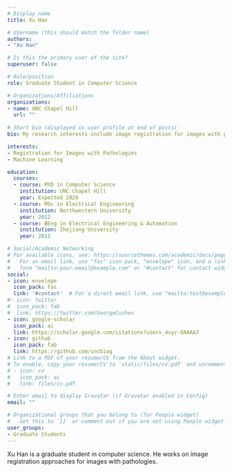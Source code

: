 ```yaml
---
# Display name
title: Xu Han

# Username (this should match the folder name)
authors:
- "Xu Han"

# Is this the primary user of the site?
superuser: false

# Role/position
role: Graduate Student in Computer Science

# Organizations/Affiliations
organizations:
- name: UNC Chapel Hill
  url: ""
  
# Short bio (displayed in user profile at end of posts)
bio: My research interests include image registration for images with pathologies and machine learning.

interests:
- Registration for Images with Pathologies
- Machine Learning

education:
  courses:
  - course: PhD in Computer Science
    institution: UNC Chapel Hill
    year: Expected 2020
  - course: MSc in Electrical Engineering
    institution: Northwestern University
    year: 2012
  - course: BEng in Electrical Engineering & Automation
    institution: Zhejiang University
    year: 2011

# Social/Academic Networking
# For available icons, see: https://sourcethemes.com/academic/docs/page-builder/#icons
#   For an email link, use "fas" icon pack, "envelope" icon, and a link in the
#   form "mailto:your-email@example.com" or "#contact" for contact widget.
social:
- icon: envelope
  icon_pack: fas
  link: '#contact'  # For a direct email link, use "mailto:test@example.org".
#- icon: twitter
#  icon_pack: fab
#  link: https://twitter.com/GeorgeCushen
- icon: google-scholar
  icon_pack: ai
  link: https://scholar.google.com/citations?user=_4vyz-8AAAAJ
- icon: github
  icon_pack: fab
  link: https://github.com/uncbiag
# Link to a PDF of your resume/CV from the About widget.
# To enable, copy your resume/CV to `static/files/cv.pdf` and uncomment the lines below.
# - icon: cv
#   icon_pack: ai
#   link: files/cv.pdf

# Enter email to display Gravatar (if Gravatar enabled in Config)
email: ""

# Organizational groups that you belong to (for People widget)
#   Set this to `[]` or comment out if you are not using People widget.
user_groups:
- Graduate Students
---
```


Xu Han is a graduate student in computer science. He works on image registration approaches for images with pathologies.
